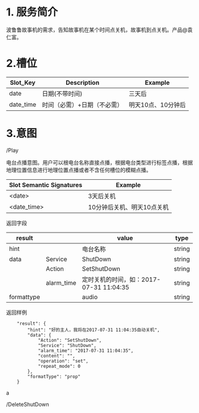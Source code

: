# 1. 服务简介

波鲁鲁故事机的需求，告知故事机在某个时间点关机，故事机到点关机。产品@袁仁富。

# 2.槽位

| **Slot\_Key** | **Description** | **Example** |
| --- | --- | --- |
| date | 日期\(不带时间\) | 三天后 |
| date\_time | 时间（必需）+日期（不必需） | 明天10点、10分钟后 |

# 3.意图

\/Play

电台点播意图。用户可以根电台名称直接点播，根据电台类型进行标签点播，根据地理位置信息进行地理位置点播或者不含任何槽位的模糊点播。

| **Slot Semantic Signatures** | **Example** |
| --- | --- |
| &lt;date&gt; | 3天后关机 |
| &lt;date\_time&gt; | 10分钟后关机、明天10点关机 |

返回字段

| **result** |  | **value** | **type** |
| --- | --- | --- | --- |
| hint |  | 电台名称 | string |
| data | Service | ShutDown | string |
|  | Action | SetShutDown | string |
|  | alarm\_time | 定时关机的时间，如：2017-07-31 11:04:35 | string |
| formattype |  | audio | string |

返回样例

```
    "result": {
        "hint": "好的主人，我将在2017-07-31 11:04:35自动关机",
        "data": {
            "Action": "SetShutDown",
            "Service": "ShutDown",
            "alarm_time": "2017-07-31 11:04:35",
            "content": "",
            "operation": "set",
            "repeat_mode": 0
        },
        "formatType": "prop"
    }
```

a

\/DeleteShutDown




